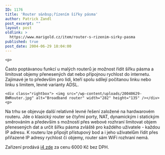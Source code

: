 ```yaml
---
ID: 1176
title: 'Router s&nbsp;řízením šířky pásma'
author: Patrick Zandl
post_excerpt: ""
layout: post
oldlink: >
  https://www.marigold.cz/item/router-s-rizenim-sirky-pasma
published: true
post_date: 2004-06-29 18:04:00
---
```

	<p>
Často poptávanou funkcí u malých routerů je možnost řídit šířku pásma a limitovat objemy přenesených dat nebo přípojnou rychlost do internetu. Zajímavé je to především pro lidi, kteří spolu sdílejí počítanou linku nebo linku s limitem, levné varianty ADSL. </p>

	<div class="rightbox"> <img src="/wp-content/uploads/20040629-BWRouter.jpg" alt="Broadband router" width="282" height="135" /></div>
	<p>
Na trhu se objevuje další relativně levné řešení založené na hardwarovém routeru. Jde o klasický router se čtyřmi porty, NAT, dynamickým i statickým směrováním a především s možností přes webové rozhraní limitovat objem přenesených dat a určit šířku pásma zvláště pro každého uživatele - každou IP adresu. K routeru lze připojit přístupový bod a i jeho uživatelům řídit přes přiřazené IP adresy rychlost či objemy, router sám WiFi rozhraní nemá.</p>
<p>
Zařízení prodává <a href="http://www.i4shop.net/cz/iObchod/WebInfo.asp?idprod=bwrouter">i4 zde</a> za cenu 6000 Kč bez DPH.</p>
